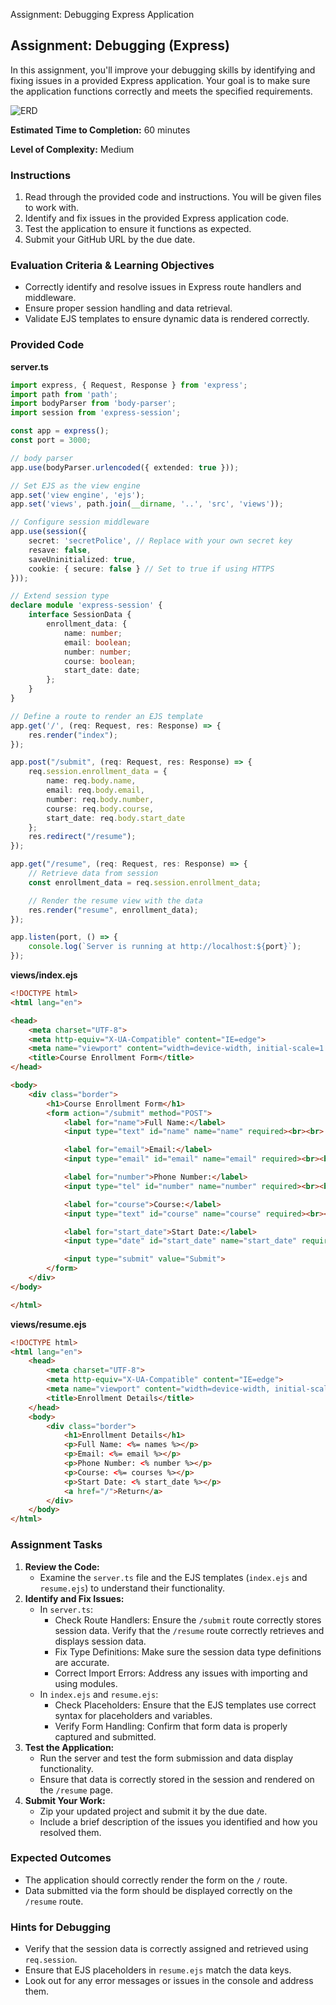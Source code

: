 Assignment: Debugging Express Application
## Assignment: Debugging (Express)

In this assignment, you'll improve your debugging skills by identifying and fixing issues in a provided Express application. Your goal is to make sure the application functions correctly and meets the specified requirements.

![ERD](./assets/debugging(express).png)

**Estimated Time to Completion:** 60 minutes

**Level of Complexity:** Medium

### Instructions

1. Read through the provided code and instructions. You will be given files to work with.
2. Identify and fix issues in the provided Express application code.
3. Test the application to ensure it functions as expected.
4. Submit your GitHub URL by the due date.

### Evaluation Criteria & Learning Objectives

- Correctly identify and resolve issues in Express route handlers and middleware.
- Ensure proper session handling and data retrieval.
- Validate EJS templates to ensure dynamic data is rendered correctly.

### Provided Code

**server.ts**
```ts
import express, { Request, Response } from 'express';
import path from 'path';
import bodyParser from 'body-parser';
import session from 'express-session';

const app = express();
const port = 3000;

// body parser
app.use(bodyParser.urlencoded({ extended: true }));

// Set EJS as the view engine
app.set('view engine', 'ejs');
app.set('views', path.join(__dirname, '..', 'src', 'views'));

// Configure session middleware
app.use(session({
    secret: 'secretPolice', // Replace with your own secret key
    resave: false,
    saveUninitialized: true,
    cookie: { secure: false } // Set to true if using HTTPS
}));

// Extend session type
declare module 'express-session' {
    interface SessionData {
        enrollment_data: {
            name: number;
            email: boolean;
            number: number;
            course: boolean;
            start_date: date;
        };
    }
}

// Define a route to render an EJS template
app.get('/', (req: Request, res: Response) => {
    res.render("index");
});

app.post("/submit", (req: Request, res: Response) => {
    req.session.enrollment_data = {
        name: req.body.name,
        email: req.body.email,
        number: req.body.number,
        course: req.body.course,
        start_date: req.body.start_date
    };
    res.redirect("/resume");
});

app.get("/resume", (req: Request, res: Response) => {
    // Retrieve data from session
    const enrollment_data = req.session.enrollment_data;

    // Render the resume view with the data
    res.render("resume", enrollment_data);
});

app.listen(port, () => {
    console.log(`Server is running at http://localhost:${port}`);
});
```

**views/index.ejs**
```html
<!DOCTYPE html>
<html lang="en">

<head>
    <meta charset="UTF-8">
    <meta http-equiv="X-UA-Compatible" content="IE=edge">
    <meta name="viewport" content="width=device-width, initial-scale=1.0">
    <title>Course Enrollment Form</title>
</head>

<body>
    <div class="border">
        <h1>Course Enrollment Form</h1>
        <form action="/submit" method="POST">
            <label for="name">Full Name:</label>
            <input type="text" id="name" name="name" required><br><br>

            <label for="email">Email:</label>
            <input type="email" id="email" name="email" required><br><br>

            <label for="number">Phone Number:</label>
            <input type="tel" id="number" name="number" required><br><br>

            <label for="course">Course:</label>
            <input type="text" id="course" name="course" required><br><br>

            <label for="start_date">Start Date:</label>
            <input type="date" id="start_date" name="start_date" required><br><br>

            <input type="submit" value="Submit">
        </form>
    </div>
</body>

</html>
```

**views/resume.ejs**
```html
<!DOCTYPE html>
<html lang="en">
    <head>
        <meta charset="UTF-8">
        <meta http-equiv="X-UA-Compatible" content="IE=edge">
        <meta name="viewport" content="width=device-width, initial-scale=1.0">
        <title>Enrollment Details</title>
    </head>
    <body>
        <div class="border">
            <h1>Enrollment Details</h1>
            <p>Full Name: <%= names %></p>
            <p>Email: <%= email %></p>
            <p>Phone Number: <% number %></p>
            <p>Course: <%= courses %></p>
            <p>Start Date: <% start_date %></p>
            <a href="/">Return</a>
        </div>
    </body>
</html>
```

### Assignment Tasks

1. **Review the Code:**
   - Examine the `server.ts` file and the EJS templates (`index.ejs` and `resume.ejs`) to understand their functionality.
2. **Identify and Fix Issues:**
   - In `server.ts`:
     - Check Route Handlers: Ensure the `/submit` route correctly stores session data. Verify that the `/resume` route correctly retrieves and displays session data.
     - Fix Type Definitions: Make sure the session data type definitions are accurate.
     - Correct Import Errors: Address any issues with importing and using modules.
   - In `index.ejs` and `resume.ejs`:
     - Check Placeholders: Ensure that the EJS templates use correct syntax for placeholders and variables.
     - Verify Form Handling: Confirm that form data is properly captured and submitted.
3. **Test the Application:**
   - Run the server and test the form submission and data display functionality.
   - Ensure that data is correctly stored in the session and rendered on the `/resume` page.
4. **Submit Your Work:**
   - Zip your updated project and submit it by the due date.
   - Include a brief description of the issues you identified and how you resolved them.

### Expected Outcomes

- The application should correctly render the form on the `/` route.
- Data submitted via the form should be displayed correctly on the `/resume` route.

### Hints for Debugging

- Verify that the session data is correctly assigned and retrieved using `req.session`.
- Ensure that EJS placeholders in `resume.ejs` match the data keys.
- Look out for any error messages or issues in the console and address them.
